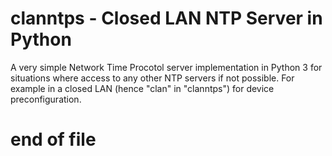 # clanntps - Closed LAN NTP Server in Python

A very simple Network Time Procotol server implementation
in Python 3 for situations where access to any other NTP servers
if not possible. For example in a closed LAN (hence "clan" in "clanntps")
for device preconfiguration.

# end of file
